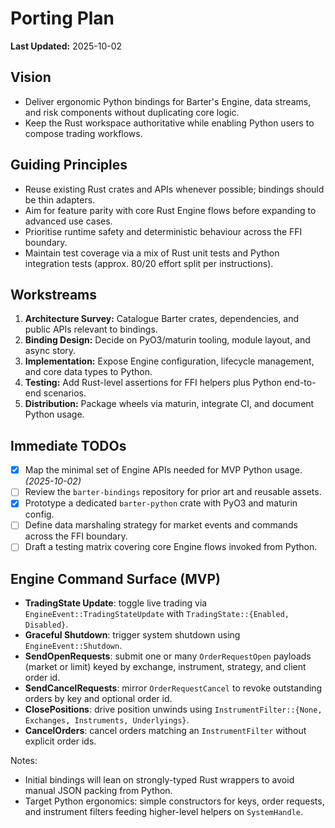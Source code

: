 # Porting Plan

**Last Updated:** 2025-10-02

## Vision
- Deliver ergonomic Python bindings for Barter's Engine, data streams, and risk components without duplicating core logic.
- Keep the Rust workspace authoritative while enabling Python users to compose trading workflows.

## Guiding Principles
- Reuse existing Rust crates and APIs whenever possible; bindings should be thin adapters.
- Aim for feature parity with core Rust Engine flows before expanding to advanced use cases.
- Prioritise runtime safety and deterministic behaviour across the FFI boundary.
- Maintain test coverage via a mix of Rust unit tests and Python integration tests (approx. 80/20 effort split per instructions).

## Workstreams
1. **Architecture Survey:** Catalogue Barter crates, dependencies, and public APIs relevant to bindings.
2. **Binding Design:** Decide on PyO3/maturin tooling, module layout, and async story.
3. **Implementation:** Expose Engine configuration, lifecycle management, and core data types to Python.
4. **Testing:** Add Rust-level assertions for FFI helpers plus Python end-to-end scenarios.
5. **Distribution:** Package wheels via maturin, integrate CI, and document Python usage.

## Immediate TODOs
- [x] Map the minimal set of Engine APIs needed for MVP Python usage. *(2025-10-02)*
- [ ] Review the `barter-bindings` repository for prior art and reusable assets.
- [x] Prototype a dedicated `barter-python` crate with PyO3 and maturin config.
- [ ] Define data marshaling strategy for market events and commands across the FFI boundary.
- [ ] Draft a testing matrix covering core Engine flows invoked from Python.

## Engine Command Surface (MVP)
- **TradingState Update**: toggle live trading via `EngineEvent::TradingStateUpdate` with `TradingState::{Enabled, Disabled}`.
- **Graceful Shutdown**: trigger system shutdown using `EngineEvent::Shutdown`.
- **SendOpenRequests**: submit one or many `OrderRequestOpen` payloads (market or limit) keyed by exchange, instrument, strategy, and client order id.
- **SendCancelRequests**: mirror `OrderRequestCancel` to revoke outstanding orders by key and optional order id.
- **ClosePositions**: drive position unwinds using `InstrumentFilter::{None, Exchanges, Instruments, Underlyings}`.
- **CancelOrders**: cancel orders matching an `InstrumentFilter` without explicit order ids.

Notes:
- Initial bindings will lean on strongly-typed Rust wrappers to avoid manual JSON packing from Python.
- Target Python ergonomics: simple constructors for keys, order requests, and instrument filters feeding higher-level helpers on `SystemHandle`.
